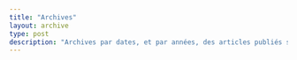 ```yaml
---
title: "Archives"
layout: archive
type: post
description: "Archives par dates, et par années, des articles publiés sur https://territoiresetfuturs.fr"
---
```

